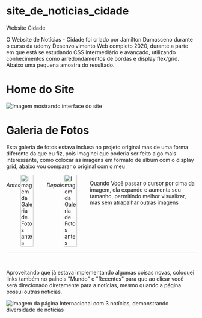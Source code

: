 # site_de_noticias_cidade
Website Cidade 

O Website de Notícias - Cidade foi criado por Jamilton Damasceno durante o curso da udemy Desenvolvimento Web completo 2020, durante a parte em que está se estudando CSS intermediário e avançado, utilizando conhecimentos como arredondamentos de bordas e display flex/grid. Abaixo uma pequena amostra do resultado.

<h1>Home do Site</h1>

<img src="https://imgur.com/47wS9s0.png" alt="Imagem mostrando interface do site">

<h1>Galeria de Fotos</h1>

<p>Esta galeria de fotos estava inclusa no projeto original mas de uma forma diferente da que eu fiz, pois imaginei que poderia ser feito algo mais interessante, 
como colocar as imagens em formato de albúm com o display grid, abaixo vou comparar o original com o meu</p>

<div style="display: flex; justify-content: space-between;">

<h6>Antes</h6>
<img src="https://imgur.com/r4Bbkxf.png" alt="Imagem da Galeria de Fotos antes" style="width: 50%">

<h6>Depois</h6>
<img src="https://imgur.com/RiJjaNz.png" alt="Imagem da Galeria de Fotos antes" style="width: 50%">

<p> Quando Você passar o cursor por cima da imagem, ela expande e aumenta seu tamanho, permitindo melhor visualizar, mas sem atrapalhar outras imagens<p/>

</div>

<hr>
<br />
<p>Aproveitando que já estava implementando algumas coisas novas, coloquei links também no paíneis "Mundo" e "Recentes" para que 
ao clicar você será direcionado diretamente para a notícias, mesmo quando a página possui outras notícias.</p>

<img src="https://imgur.com/2z6hix4.png" alt="Imagem da página Internacional com 3 notícias, demonstrando diversidade de notícias">



